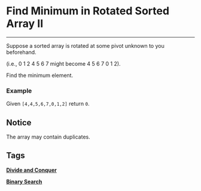 # Find Minimum in Rotated Sorted Array II
-----
Suppose a sorted array is rotated at some pivot unknown to you beforehand.

(i.e., 0 1 2 4 5 6 7 might become 4 5 6 7 0 1 2).

Find the minimum element.

### Example
Given ```[4,4,5,6,7,0,1,2]``` return ```0```.

## Notice
The array may contain duplicates.

## Tags
**[Divide and Conquer](http://www.lintcode.com/tag/divide-and-conquer/)**

**[Binary Search](http://www.lintcode.com/tag/binary-search/)**
